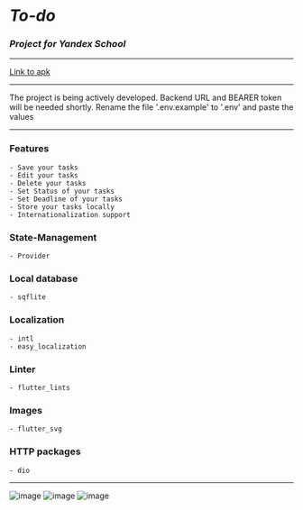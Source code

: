 # ***To-do***

### *Project for Yandex School*
___  
[Link to apk](https://github.com/VARWA/todo/releases/tag/v2.0.0)
___
The project is being actively developed. Backend URL and BEARER token will be needed shortly. Rename the file '.env.example' to '.env' and paste the values
___
### Features
    - Save your tasks
    - Edit your tasks
    - Delete your tasks
    - Set Status of your tasks
    - Set Deadline of your tasks
    - Store your tasks locally
    - Internationalization support

### State-Management
	- Provider

### Local database
	- sqflite

### Localization
	- intl
	- easy_localization

### Linter
    - flutter_lints

### Images
    - flutter_svg

### HTTP packages
    - dio
____  
![image](https://github.com/VARWA/todo/assets/60575285/8e6882bc-ee34-4d0e-b27a-cfd0ba3e7cc0)
![image](https://github.com/VARWA/todo/assets/60575285/974917f7-0f8b-4934-bbd6-e38e2f876c76)
![image](https://github.com/VARWA/todo/assets/60575285/af4c0dd7-c54f-4fbe-8ee9-f531fdf414d4)
